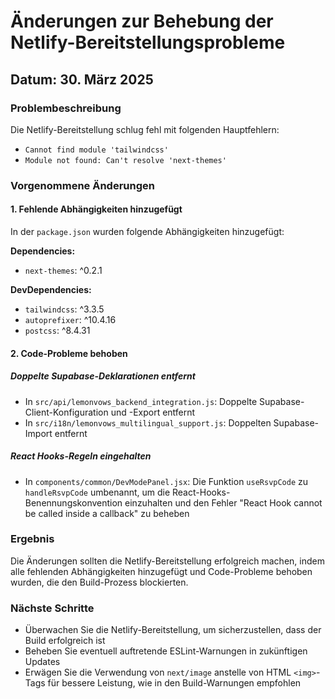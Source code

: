 # Änderungen zur Behebung der Netlify-Bereitstellungsprobleme

## Datum: 30. März 2025

### Problembeschreibung
Die Netlify-Bereitstellung schlug fehl mit folgenden Hauptfehlern:
- `Cannot find module 'tailwindcss'`
- `Module not found: Can't resolve 'next-themes'`

### Vorgenommene Änderungen

#### 1. Fehlende Abhängigkeiten hinzugefügt
In der `package.json` wurden folgende Abhängigkeiten hinzugefügt:

**Dependencies:**
- `next-themes`: ^0.2.1

**DevDependencies:**
- `tailwindcss`: ^3.3.5
- `autoprefixer`: ^10.4.16
- `postcss`: ^8.4.31

#### 2. Code-Probleme behoben

##### Doppelte Supabase-Deklarationen entfernt
- In `src/api/lemonvows_backend_integration.js`: Doppelte Supabase-Client-Konfiguration und -Export entfernt
- In `src/i18n/lemonvows_multilingual_support.js`: Doppelten Supabase-Import entfernt

##### React Hooks-Regeln eingehalten
- In `components/common/DevModePanel.jsx`: Die Funktion `useRsvpCode` zu `handleRsvpCode` umbenannt, um die React-Hooks-Benennungskonvention einzuhalten und den Fehler "React Hook cannot be called inside a callback" zu beheben

### Ergebnis
Die Änderungen sollten die Netlify-Bereitstellung erfolgreich machen, indem alle fehlenden Abhängigkeiten hinzugefügt und Code-Probleme behoben wurden, die den Build-Prozess blockierten.

### Nächste Schritte
- Überwachen Sie die Netlify-Bereitstellung, um sicherzustellen, dass der Build erfolgreich ist
- Beheben Sie eventuell auftretende ESLint-Warnungen in zukünftigen Updates
- Erwägen Sie die Verwendung von `next/image` anstelle von HTML `<img>`-Tags für bessere Leistung, wie in den Build-Warnungen empfohlen
